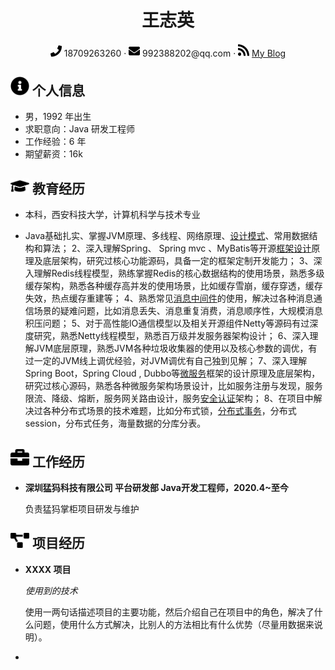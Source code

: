  <center>
     <h1>王志英</h1>
     <div>
         <span>
             <img src="https://raw.githubusercontent.com/ying010/pic-repo/master/img/2023/11/27/20231127170740.svg" width="18px">
             18709263260
         </span>
         ·
         <span>
             <img src="https://raw.githubusercontent.com/ying010/pic-repo/master/img/2023/11/27/20231127170859.svg" width="18px">
             992388202@qq.com
         </span>
         ·
         <span>
             <img src="https://raw.githubusercontent.com/ying010/pic-repo/master/img/2023/11/27/20231127170925.svg" width="18px">
             <a href="https://ying010.github.io/vp2Note/">My Blog</a>
         </span>
     </div>
 </center>

## <img src="https://raw.githubusercontent.com/ying010/pic-repo/master/img/2023/04/17/20230417114915.svg" width="30px"> 个人信息

 - 男，1992 年出生
 - 求职意向：Java 研发工程师
 - 工作经验：6 年
 - 期望薪资：16k

## <img src="https://raw.githubusercontent.com/ying010/pic-repo/master/img/2023/04/17/20230417114929.svg" width="30px"> 教育经历

- 本科，西安科技大学，计算机科学与技术专业

- Java基础扎实、掌握JVM原理、多线程、网络原理、[设计模式](https://www.zhihu.com/search?q=设计模式&search_source=Entity&hybrid_search_source=Entity&hybrid_search_extra={"sourceType"%3A"answer"%2C"sourceId"%3A2968292285})、常用数据结构和算法；
  2、深入理解Spring、 Spring mvc 、MyBatis等开源[框架设计](https://www.zhihu.com/search?q=框架设计&search_source=Entity&hybrid_search_source=Entity&hybrid_search_extra={"sourceType"%3A"answer"%2C"sourceId"%3A2968292285})原理及底层架构，研究过核心功能源码，具备一定的框架定制开发能力；
  3、深入理解Redis线程模型，熟练掌握Redis的核心数据结构的使用场景，熟悉多级缓存架构，熟悉各种缓存高并发的使用场景，比如缓存雪崩，缓存穿透，缓存失效，热点缓存重建等；
  4、熟悉常见[消息中间件](https://www.zhihu.com/search?q=消息中间件&search_source=Entity&hybrid_search_source=Entity&hybrid_search_extra={"sourceType"%3A"answer"%2C"sourceId"%3A2968292285})的使用，解决过各种消息通信场景的疑难问题，比如消息丢失、消息重复消费，消息顺序性，大规模消息积压问题；
  5、对于高性能lО通信模型以及相关开源组件Netty等源码有过深度研究，熟悉Netty线程模型，熟悉百万级并发服务器架构设计；
  6、深入理解JVM底层原理，熟悉JVM各种垃圾收集器的使用以及核心参数的调优，有过一定的JVM线上调优经验，对JVM调优有自己独到见解；
  7、深入理解Spring Boot，Spring Cloud , Dubbo等[微服务](https://www.zhihu.com/search?q=微服务&search_source=Entity&hybrid_search_source=Entity&hybrid_search_extra={"sourceType"%3A"answer"%2C"sourceId"%3A2968292285})框架的设计原理及底层架构，研究过核心源码，熟悉各种微服务架构场景设计，比如服务注册与发现，服务限流、降级、熔断，服务网关路由设计，服务[安全认证](https://www.zhihu.com/search?q=安全认证&search_source=Entity&hybrid_search_source=Entity&hybrid_search_extra={"sourceType"%3A"answer"%2C"sourceId"%3A2968292285})架构；
  8、在项目中解决过各种分布式场景的技术难题，比如分布式锁，[分布式事务](https://www.zhihu.com/search?q=分布式事务&search_source=Entity&hybrid_search_source=Entity&hybrid_search_extra={"sourceType"%3A"answer"%2C"sourceId"%3A2968292285})，分布式session，分布式任务，海量数据的分库分表。

## <img src="https://raw.githubusercontent.com/ying010/pic-repo/master/img/2023/04/17/20230417114935.svg" width="30px"> 工作经历

- **深圳猛犸科技有限公司 平台研发部  Java开发工程师，2020.4~至今**

   负责猛犸掌柜项目研发与维护

## <img src="https://raw.githubusercontent.com/ying010/pic-repo/master/img/2023/04/17/20230417114940.svg" width="30px"> 项目经历

- **XXXX 项目**

  *使用到的技术*

  使用一两句话描述项目的主要功能，然后介绍自己在项目中的角色，解决了什么问题，使用什么方式解决，比别人的方法相比有什么优势（尽量用数据来说明）。

- 